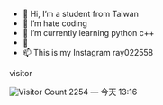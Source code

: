 - 👋 Hi, I’m  a student from Taiwan
- 👀 I’m hate coding
- 🌱 I’m currently learning python c++
- 💞️
- 📫 This is my Instagram  ray022558

<!---
ray970225/ray970225 is a ✨ special ✨ repository because its `README.md` (this file) appears on your GitHub profile.
You can click the Preview link to take a look at your changes.
--->


 visitor
 
![Visitor Count](https://count.getloli.com/get/@你的使用者名稱?theme=rule34)
2254 — 今天 13:16
